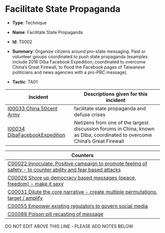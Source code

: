 # Facilitate State Propaganda

* **Type**: Technique

* **Name**: Facilitate State Propaganda

* **Id**: T0002

* **Summary**: Organize citizens around pro-state messaging. Paid or volunteer groups coordinated to push state propaganda (examples include 2016 Diba Facebook Expedition, coordinated to overcome China’s Great Firewall, to flood the Facebook pages of Taiwanese politicians and news agencies with a pro-PRC message).

* **Tactic**: TA01


| Incident | Descriptions given for this incident |
| -------- | -------------------- |
| [I00033 China 50cent Army](../incidents/I00033.md) | facilitate state propaganda and defuse crises |
| [I00034 DibaFacebookExpedition](../incidents/I00034.md) | Netizens from one of the largest discussion forums in China, known as Diba, coordinated to overcome China’s Great Firewall |



| Counters |
| -------- |
| [C00022 Innoculate. Positive campaign to promote feeling of safety - to counter ability and fear based attacks](../counters/C00022.md) |
| [C00026 Shore up democracy based messages (peace, freedom) - make it sexy](../counters/C00026.md) |
| [C00031 Dilute the core narrative - create multiple permutations, target / amplify](../counters/C00031.md) |
| [C00055 Empower existing regulators to govern social media](../counters/C00055.md) |
| [C00088 Poison pill recasting of message](../counters/C00088.md) |


DO NOT EDIT ABOVE THIS LINE - PLEASE ADD NOTES BELOW